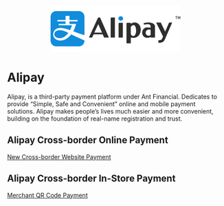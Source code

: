 <p align="center">
    <img alt="Parcel" src="alipay_logo.png" width="60%">
</p>

# Alipay

Alipay, is a third-party payment platform under Ant Financial. Dedicates to provide “Simple, Safe and Convenient” online and mobile payment solutions. Alipay makes people’s lives much easier and more convenient, building on the foundation of real-name registration and trust.

## Alipay Cross-border Online Payment

<a href="cross_border/cross_border.md"> New Cross-border Website Payment </a>

## Alipay Cross-border In-Store Payment

<a href="qr_code/qr_code.md"> Merchant QR Code Payment </a>
